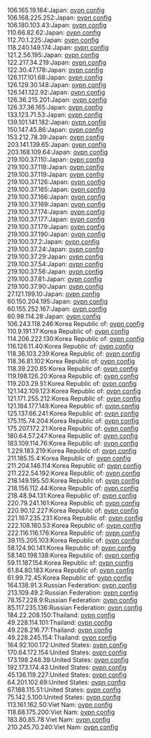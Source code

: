 106.165.19.164:Japan: [ovpn config](vpn/106_165_19_164.ovpn)  
106.168.225.252:Japan: [ovpn config](vpn/106_168_225_252.ovpn)  
106.180.103.43:Japan: [ovpn config](vpn/106_180_103_43.ovpn)  
110.66.82.62:Japan: [ovpn config](vpn/110_66_82_62.ovpn)  
112.70.1.225:Japan: [ovpn config](vpn/112_70_1_225.ovpn)  
118.240.149.174:Japan: [ovpn config](vpn/118_240_149_174.ovpn)  
121.2.56.195:Japan: [ovpn config](vpn/121_2_56_195.ovpn)  
122.217.34.219:Japan: [ovpn config](vpn/122_217_34_219.ovpn)  
122.30.47.178:Japan: [ovpn config](vpn/122_30_47_178.ovpn)  
126.117.101.68:Japan: [ovpn config](vpn/126_117_101_68.ovpn)  
126.129.30.148:Japan: [ovpn config](vpn/126_129_30_148.ovpn)  
126.141.122.92:Japan: [ovpn config](vpn/126_141_122_92.ovpn)  
126.36.215.201:Japan: [ovpn config](vpn/126_36_215_201.ovpn)  
126.37.36.165:Japan: [ovpn config](vpn/126_37_36_165.ovpn)  
133.123.71.53:Japan: [ovpn config](vpn/133_123_71_53.ovpn)  
139.101.141.182:Japan: [ovpn config](vpn/139_101_141_182.ovpn)  
150.147.45.86:Japan: [ovpn config](vpn/150_147_45_86.ovpn)  
153.212.78.39:Japan: [ovpn config](vpn/153_212_78_39.ovpn)  
203.141.139.65:Japan: [ovpn config](vpn/203_141_139_65.ovpn)  
203.168.109.64:Japan: [ovpn config](vpn/203_168_109_64.ovpn)  
219.100.37.110:Japan: [ovpn config](vpn/219_100_37_110.ovpn)  
219.100.37.118:Japan: [ovpn config](vpn/219_100_37_118.ovpn)  
219.100.37.119:Japan: [ovpn config](vpn/219_100_37_119.ovpn)  
219.100.37.126:Japan: [ovpn config](vpn/219_100_37_126.ovpn)  
219.100.37.165:Japan: [ovpn config](vpn/219_100_37_165.ovpn)  
219.100.37.166:Japan: [ovpn config](vpn/219_100_37_166.ovpn)  
219.100.37.169:Japan: [ovpn config](vpn/219_100_37_169.ovpn)  
219.100.37.174:Japan: [ovpn config](vpn/219_100_37_174.ovpn)  
219.100.37.177:Japan: [ovpn config](vpn/219_100_37_177.ovpn)  
219.100.37.179:Japan: [ovpn config](vpn/219_100_37_179.ovpn)  
219.100.37.190:Japan: [ovpn config](vpn/219_100_37_190.ovpn)  
219.100.37.2:Japan: [ovpn config](vpn/219_100_37_2.ovpn)  
219.100.37.24:Japan: [ovpn config](vpn/219_100_37_24.ovpn)  
219.100.37.29:Japan: [ovpn config](vpn/219_100_37_29.ovpn)  
219.100.37.54:Japan: [ovpn config](vpn/219_100_37_54.ovpn)  
219.100.37.56:Japan: [ovpn config](vpn/219_100_37_56.ovpn)  
219.100.37.81:Japan: [ovpn config](vpn/219_100_37_81.ovpn)  
219.100.37.90:Japan: [ovpn config](vpn/219_100_37_90.ovpn)  
27.121.199.10:Japan: [ovpn config](vpn/27_121_199_10.ovpn)  
60.150.204.195:Japan: [ovpn config](vpn/60_150_204_195.ovpn)  
60.155.252.167:Japan: [ovpn config](vpn/60_155_252_167.ovpn)  
60.98.114.28:Japan: [ovpn config](vpn/60_98_114_28.ovpn)  
106.243.118.246:Korea Republic of: [ovpn config](vpn/106_243_118_246.ovpn)  
110.9.191.17:Korea Republic of: [ovpn config](vpn/110_9_191_17.ovpn)  
114.206.222.130:Korea Republic of: [ovpn config](vpn/114_206_222_130.ovpn)  
116.126.11.40:Korea Republic of: [ovpn config](vpn/116_126_11_40.ovpn)  
118.36.103.239:Korea Republic of: [ovpn config](vpn/118_36_103_239.ovpn)  
118.36.81.102:Korea Republic of: [ovpn config](vpn/118_36_81_102.ovpn)  
118.39.220.85:Korea Republic of: [ovpn config](vpn/118_39_220_85.ovpn)  
119.198.126.20:Korea Republic of: [ovpn config](vpn/119_198_126_20.ovpn)  
119.203.29.51:Korea Republic of: [ovpn config](vpn/119_203_29_51.ovpn)  
121.142.109.123:Korea Republic of: [ovpn config](vpn/121_142_109_123.ovpn)  
121.171.255.212:Korea Republic of: [ovpn config](vpn/121_171_255_212.ovpn)  
121.184.177.148:Korea Republic of: [ovpn config](vpn/121_184_177_148.ovpn)  
125.137.66.241:Korea Republic of: [ovpn config](vpn/125_137_66_241.ovpn)  
175.115.74.204:Korea Republic of: [ovpn config](vpn/175_115_74_204.ovpn)  
175.207.172.21:Korea Republic of: [ovpn config](vpn/175_207_172_21.ovpn)  
180.64.57.247:Korea Republic of: [ovpn config](vpn/180_64_57_247.ovpn)  
183.109.114.76:Korea Republic of: [ovpn config](vpn/183_109_114_76.ovpn)  
1.229.183.219:Korea Republic of: [ovpn config](vpn/1_229_183_219.ovpn)  
211.185.15.4:Korea Republic of: [ovpn config](vpn/211_185_15_4.ovpn)  
211.204.146.114:Korea Republic of: [ovpn config](vpn/211_204_146_114.ovpn)  
211.222.54.192:Korea Republic of: [ovpn config](vpn/211_222_54_192.ovpn)  
218.149.195.50:Korea Republic of: [ovpn config](vpn/218_149_195_50.ovpn)  
218.156.112.44:Korea Republic of: [ovpn config](vpn/218_156_112_44.ovpn)  
218.48.94.131:Korea Republic of: [ovpn config](vpn/218_48_94_131.ovpn)  
220.79.241.161:Korea Republic of: [ovpn config](vpn/220_79_241_161.ovpn)  
220.90.12.227:Korea Republic of: [ovpn config](vpn/220_90_12_227.ovpn)  
221.167.235.231:Korea Republic of: [ovpn config](vpn/221_167_235_231.ovpn)  
222.108.180.53:Korea Republic of: [ovpn config](vpn/222_108_180_53.ovpn)  
222.116.116.176:Korea Republic of: [ovpn config](vpn/222_116_116_176.ovpn)  
39.115.205.103:Korea Republic of: [ovpn config](vpn/39_115_205_103.ovpn)  
58.124.90.141:Korea Republic of: [ovpn config](vpn/58_124_90_141.ovpn)  
58.140.198.138:Korea Republic of: [ovpn config](vpn/58_140_198_138.ovpn)  
59.11.187.154:Korea Republic of: [ovpn config](vpn/59_11_187_154.ovpn)  
61.84.80.183:Korea Republic of: [ovpn config](vpn/61_84_80_183.ovpn)  
61.99.72.45:Korea Republic of: [ovpn config](vpn/61_99_72_45.ovpn)  
164.138.91.3:Russian Federation: [ovpn config](vpn/164_138_91_3.ovpn)  
213.109.49.2:Russian Federation: [ovpn config](vpn/213_109_49_2.ovpn)  
78.157.228.9:Russian Federation: [ovpn config](vpn/78_157_228_9.ovpn)  
85.117.235.136:Russian Federation: [ovpn config](vpn/85_117_235_136.ovpn)  
184.22.208.150:Thailand: [ovpn config](vpn/184_22_208_150.ovpn)  
49.228.114.101:Thailand: [ovpn config](vpn/49_228_114_101.ovpn)  
49.228.216.77:Thailand: [ovpn config](vpn/49_228_216_77.ovpn)  
49.228.245.154:Thailand: [ovpn config](vpn/49_228_245_154.ovpn)  
164.92.100.172:United States: [ovpn config](vpn/164_92_100_172.ovpn)  
170.64.172.154:United States: [ovpn config](vpn/170_64_172_154.ovpn)  
173.198.248.39:United States: [ovpn config](vpn/173_198_248_39.ovpn)  
192.173.174.43:United States: [ovpn config](vpn/192_173_174_43.ovpn)  
45.136.119.227:United States: [ovpn config](vpn/45_136_119_227.ovpn)  
64.201.102.69:United States: [ovpn config](vpn/64_201_102_69.ovpn)  
67.188.115.51:United States: [ovpn config](vpn/67_188_115_51.ovpn)  
75.142.5.100:United States: [ovpn config](vpn/75_142_5_100.ovpn)  
113.161.162.50:Viet Nam: [ovpn config](vpn/113_161_162_50.ovpn)  
118.68.175.200:Viet Nam: [ovpn config](vpn/118_68_175_200.ovpn)  
183.80.85.78:Viet Nam: [ovpn config](vpn/183_80_85_78.ovpn)  
210.245.70.240:Viet Nam: [ovpn config](vpn/210_245_70_240.ovpn)  
